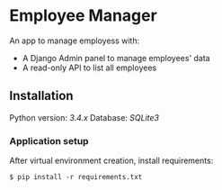 Employee Manager
==================

An app to manage employess with:

- A Django Admin panel to manage employees' data
- A read-only API to list all employees

Installation
-------------

Python version: *3.4.x*
Database: *SQLite3*

### Application setup

After virtual environment creation, install requirements:

```shell
$ pip install -r requirements.txt
```
